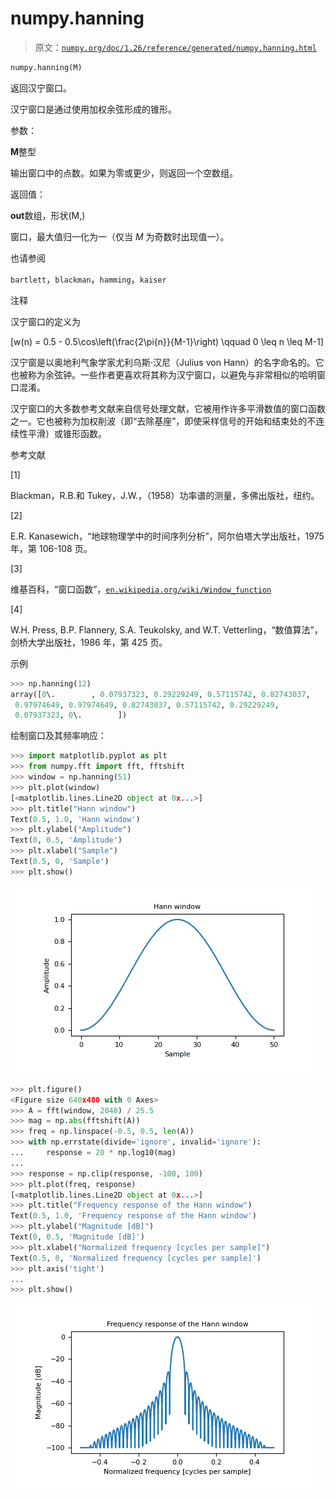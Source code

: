 # numpy.hanning

> 原文：[`numpy.org/doc/1.26/reference/generated/numpy.hanning.html`](https://numpy.org/doc/1.26/reference/generated/numpy.hanning.html)

```py
numpy.hanning(M)
```

返回汉宁窗口。

汉宁窗口是通过使用加权余弦形成的锥形。

参数：

**M**整型

输出窗口中的点数。如果为零或更少，则返回一个空数组。

返回值：

**out**数组，形状(M,)

窗口，最大值归一化为一（仅当 *M* 为奇数时出现值一）。

也请参阅

`bartlett`，`blackman`，`hamming`，`kaiser`

注释

汉宁窗口的定义为

\[w(n) = 0.5 - 0.5\cos\left(\frac{2\pi{n}}{M-1}\right) \qquad 0 \leq n \leq M-1\]

汉宁窗是以奥地利气象学家尤利乌斯·汉尼（Julius von Hann）的名字命名的。它也被称为余弦钟。一些作者更喜欢将其称为汉宁窗口，以避免与非常相似的哈明窗口混淆。

汉宁窗口的大多数参考文献来自信号处理文献，它被用作许多平滑数值的窗口函数之一。它也被称为加权削波（即“去除基座”，即使采样信号的开始和结束处的不连续性平滑）或锥形函数。

参考文献

[1]

Blackman，R.B.和 Tukey，J.W.，（1958）功率谱的测量，多佛出版社，纽约。

[2]

E.R. Kanasewich，“地球物理学中的时间序列分析”，阿尔伯塔大学出版社，1975 年，第 106-108 页。

[3]

维基百科，“窗口函数”，[`en.wikipedia.org/wiki/Window_function`](https://en.wikipedia.org/wiki/Window_function)

[4]

W.H. Press, B.P. Flannery, S.A. Teukolsky, and W.T. Vetterling，“数值算法”，剑桥大学出版社，1986 年，第 425 页。

示例

```py
>>> np.hanning(12)
array([0\.        , 0.07937323, 0.29229249, 0.57115742, 0.82743037,
 0.97974649, 0.97974649, 0.82743037, 0.57115742, 0.29229249,
 0.07937323, 0\.        ]) 
```

绘制窗口及其频率响应：

```py
>>> import matplotlib.pyplot as plt
>>> from numpy.fft import fft, fftshift
>>> window = np.hanning(51)
>>> plt.plot(window)
[<matplotlib.lines.Line2D object at 0x...>]
>>> plt.title("Hann window")
Text(0.5, 1.0, 'Hann window')
>>> plt.ylabel("Amplitude")
Text(0, 0.5, 'Amplitude')
>>> plt.xlabel("Sample")
Text(0.5, 0, 'Sample')
>>> plt.show() 
```

![../../_images/numpy-hanning-1_00_00.png](img/6ceaeca6eab223398c9bdf55e427c607.png)

```py
>>> plt.figure()
<Figure size 640x480 with 0 Axes>
>>> A = fft(window, 2048) / 25.5
>>> mag = np.abs(fftshift(A))
>>> freq = np.linspace(-0.5, 0.5, len(A))
>>> with np.errstate(divide='ignore', invalid='ignore'):
...     response = 20 * np.log10(mag)
...
>>> response = np.clip(response, -100, 100)
>>> plt.plot(freq, response)
[<matplotlib.lines.Line2D object at 0x...>]
>>> plt.title("Frequency response of the Hann window")
Text(0.5, 1.0, 'Frequency response of the Hann window')
>>> plt.ylabel("Magnitude [dB]")
Text(0, 0.5, 'Magnitude [dB]')
>>> plt.xlabel("Normalized frequency [cycles per sample]")
Text(0.5, 0, 'Normalized frequency [cycles per sample]')
>>> plt.axis('tight')
...
>>> plt.show() 
```

![../../_images/numpy-hanning-1_01_00.png](img/bde73d8a82a27608b039dd842980465a.png)
